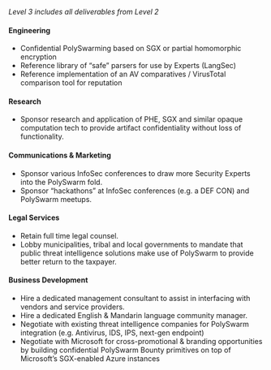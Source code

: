 <i>Level 3 includes all deliverables from Level 2</i>

<h4>Engineering</h4>
<ul>
    <li>Confidential PolySwarming based on SGX or partial homomorphic encryption</li>
    <li>Reference library of “safe” parsers for use by Experts (LangSec)</li>
    <li>Reference implementation of an AV comparatives / VirusTotal comparison tool for reputation</li>
</ul>

<h4>Research</h4>
<ul>
    <li>Sponsor research and application of PHE, SGX and similar opaque computation tech to provide artifact confidentiality without loss of functionality.</li>
</ul>

<h4>Communications & Marketing</h4>
<ul>
    <li>Sponsor various InfoSec conferences to draw more Security Experts into the PolySwarm fold.</li>
    <li>Sponsor “hackathons” at InfoSec conferences (e.g. a DEF CON) and PolySwarm meetups.</li>
</ul>

<h4>Legal Services</h4>
<ul>
    <li>Retain full time legal counsel.</li>
    <li>Lobby municipalities, tribal and local governments to mandate that public threat intelligence solutions make use of PolySwarm to provide better return to the taxpayer.</li>
</ul>

<h4>Business Development</h4>
<ul>
    <li>Hire a dedicated management consultant to assist in interfacing with vendors and service providers.</li>
    <li>Hire a dedicated English & Mandarin language community manager.</li>
    <li>Negotiate with existing threat intelligence companies for PolySwarm integration (e.g. Antivirus, IDS, IPS, next-gen endpoint)</li>
    <li>Negotiate with Microsoft for cross-promotional & branding opportunities by building confidential PolySwarm Bounty primitives on top of Microsoft’s SGX-enabled Azure instances</li>
</ul>
























